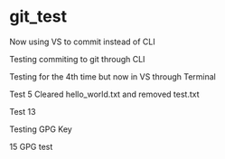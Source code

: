 # git_test

Now using VS to commit instead of CLI

Testing commiting to git through CLI

Testing for the 4th time but now in VS through Terminal

Test 5 Cleared hello_world.txt and removed test.txt

Test 13

Testing GPG Key

15 GPG test
